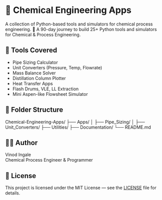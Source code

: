 # 🧪 Chemical Engineering Apps
   A collection of Python-based tools and simulators for chemical process engineering.
🚀 A 90-day journey to build 25+ Python tools and simulators for Chemical & Process Engineering.

## 🔧 Tools Covered

- Pipe Sizing Calculator
- Unit Converters (Pressure, Temp, Flowrate)
- Mass Balance Solver
- Distillation Column Plotter
- Heat Transfer Apps
- Flash Drums, VLE, LL Extraction
- Mini Aspen-like Flowsheet Simulator

## 📂 Folder Structure
Chemical-Engineering-Apps/
├── Apps/
│ ├── Pipe_Sizing/
│ ├── Unit_Converters/
├── Utilities/
├── Documentation/
└── README.md

## 👨‍💻 Author

Vinod Ingale  
Chemical Process Engineer & Programmer

## 📜 License

This project is licensed under the MIT License — see the [LICENSE](LICENSE) file for details.

